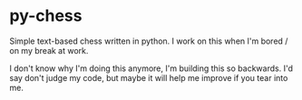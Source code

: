 # py-chess
Simple text-based chess written in python. I work on this when I'm bored / on my break at work.

I don't know why I'm doing this anymore, I'm building this so backwards. I'd say don't judge my code, but maybe it will help me improve if you tear into me.
